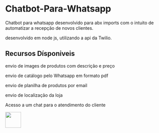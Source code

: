 # Chatbot-Para-Whatsapp
Chatbot para whatsapp desenvolvido para abx imports com o intuito de automatizar a recepção de novos clientes.
<p> desenvolvido em node js, utilizando a api da Twilio.  <p/>
<h2> Recursos Dísponiveis  </h2>
<p>envio de images de produtos com descrição e preço 
<P> envio de catálogo pelo Whatsapp em formato pdf  <p/>
<p>envio de planilha de produtos por email </p>
<p>envio de localização da loja</p>
<p>Acesso a um chat para o atendimento do cliente </p>
  <img width=50 , height=50 src=https://user-images.githubusercontent.com/63307185/144727993-f6f59450-f2d7-47b5-9667-99ec417b0a13.png
></img>
